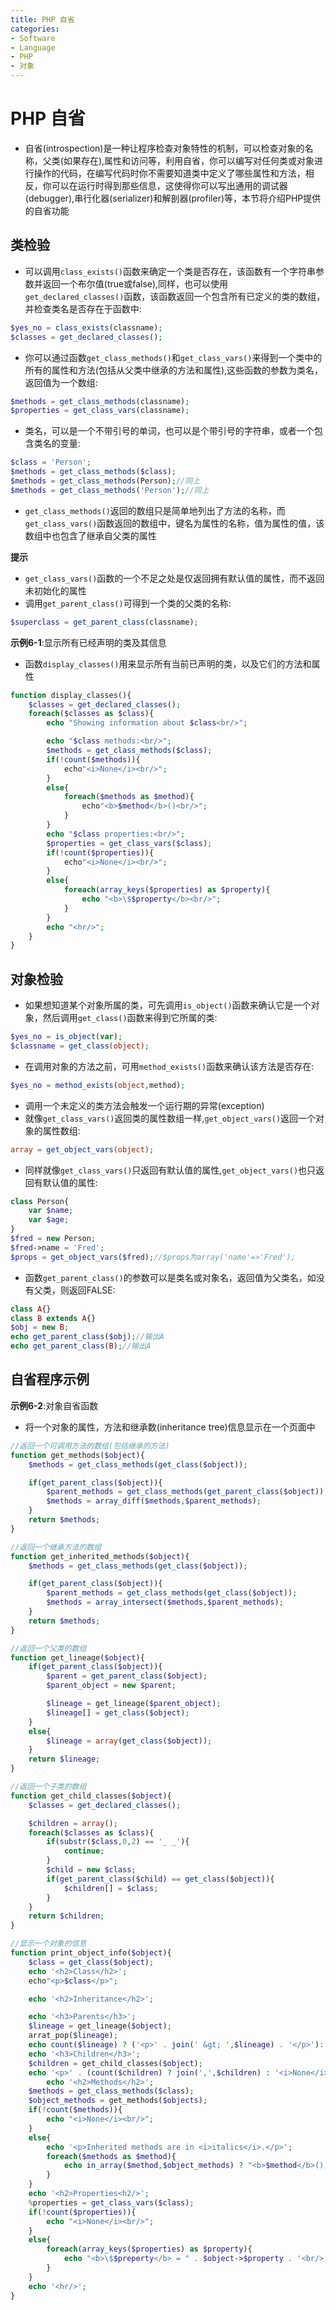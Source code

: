 ```yaml
---
title: PHP 自省
categories:
- Software
- Language
- PHP
- 对象
---
```

# PHP 自省

- 自省(introspection)是一种让程序检查对象特性的机制，可以检查对象的名称，父类(如果存在),属性和访问等，利用自省，你可以编写对任何类或对象进行操作的代码，在编写代码时你不需要知道类中定义了哪些属性和方法，相反，你可以在运行时得到那些信息，这使得你可以写出通用的调试器(debugger),串行化器(serializer)和解剖器(profiler)等，本节将介绍PHP提供的自省功能

## 类检验

- 可以调用`class_exists()`函数来确定一个类是否存在，该函数有一个字符串参数并返回一个布尔值(true或false),同样，也可以使用`get_declared_classes()`函数，该函数返回一个包含所有已定义的类的数组，并检查类名是否存在于函数中:

```php
$yes_no = class_exists(classname);
$classes = get_declared_classes();
```

- 你可以通过函数`get_class_methods()`和`get_class_vars()`来得到一个类中的所有的属性和方法(包括从父类中继承的方法和属性),这些函数的参数为类名，返回值为一个数组:

```php
$methods = get_class_methods(classname);
$properties = get_class_vars(classname);
```

- 类名，可以是一个不带引号的单词，也可以是个带引号的字符串，或者一个包含类名的变量:

```php
$class = 'Person';
$methods = get_class_methods($class);
$methods = get_class_methods(Person);//同上
$methods = get_class_methods('Person');//同上
```

- `get_class_methods()`返回的数组只是简单地列出了方法的名称，而`get_class_vars()`函数返回的数组中，键名为属性的名称，值为属性的值，该数组中也包含了继承自父类的属性

**提示**

- `get_class_vars()`函数的一个不足之处是仅返回拥有默认值的属性，而不返回未初始化的属性
- 调用`get_parent_class()`可得到一个类的父类的名称:

```php
$superclass = get_parent_class(classname);
```

**示例6-1**:显示所有已经声明的类及其信息

- 函数`display_classes()`用来显示所有当前已声明的类，以及它们的方法和属性

```php
function display_classes(){
    $classes = get_declared_classes();
    foreach($classes as $class){
        echo "Showing information about $class<br/>";

        echo "$class methods:<br/>";
        $methods = get_class_methods($class);
        if(!count($methods)){
            echo"<i>None</i><br/>";
        }
        else{
            foreach($methods as $method){
                echo"<b>$method</b>()<br/>";
            }
        }
        echo "$class properties:<br/>";
        $properties = get_class_vars($class);
        if(!count($properties)){
            echo"<i>None</i><br/>";
        }
        else{
            foreach(array_keys($properties) as $property){
                echo "<b>\$$property</b><br/>";
            }
        }
        echo "<hr/>";
    }
}
```

## 对象检验

- 如果想知道某个对象所属的类，可先调用`is_object()`函数来确认它是一个对象，然后调用`get_class()`函数来得到它所属的类:

```php
$yes_no = is_object(var);
$classname = get_class(object);
```

- 在调用对象的方法之前，可用`method_exists()`函数来确认该方法是否存在:

```php
$yes_no = method_exists(object,method);
```

- 调用一个未定义的类方法会触发一个运行期的异常(exception)
- 就像`get_class_vars()`返回类的属性数组一样,`get_object_vars()`返回一个对象的属性数组:

```php
array = get_object_vars(object);
```

- 同样就像`get_class_vars()`只返回有默认值的属性,`get_object_vars()`也只返回有默认值的属性:

```php
class Person{
    var $name;
    var $age;
}
$fred = new Person;
$fred->name = 'Fred';
$props = get_object_vars($fred);//$props为array('name'=>'Fred');
```

- 函数`get_parent_class()`的参数可以是类名或对象名，返回值为父类名，如没有父类，则返回FALSE:

```php
class A{}
class B extends A{}
$obj = new B;
echo get_parent_class($obj);//输出A
echo get_parent_class(B);//输出A
```

## 自省程序示例

**示例6-2**:对象自省函数

- 将一个对象的属性，方法和继承数(inheritance tree)信息显示在一个页面中

```php
//返回一个可调用方法的数组(包括继承的方法)
function get_methods($object){
    $methods = get_class_methods(get_class($object));

    if(get_parent_class($object)){
        $parent_methods = get_class_methods(get_parent_class($object));
        $methods = array_diff($methods,$parent_methods);
    }
    return $methods;
}

//返回一个继承方法的数组
function get_inherited_methods($object){
    $methods = get_class_methods(get_class($object));

    if(get_parent_class($object)){
        $parent_methods = get_class_methods(get_class($object));
        $methods = array_intersect($methods,$parent_methods);
    }
    return $methods;
}

//返回一个父类的数组
function get_lineage($object){
    if(get_parent_class($object)){
        $parent = get_parent_class($object);
        $parent_object = new $parent;

        $lineage = get_lineage($parent_object);
        $lineage[] = get_class($object);
    }
    else{
        $lineage = array(get_class($object));
    }
    return $lineage;
}

//返回一个子类的数组
function get_child_classes($object){
    $classes = get_declared_classes();

    $children = array();
    foreach($classes as $class){
        if(substr($class,0,2) == '_ _'){
            continue;
        }
        $child = new $class;
        if(get_parent_class($child) == get_class($object)){
            $children[] = $class;
        }
    }
    return $children;
}

//显示一个对象的信息
function print_object_info($object){
    $class = get_class($object);
    echo '<h2>Class</h2>';
    echo"<p>$class</p>";

    echo '<h2>Inheritance</h2>';

    echo '<h3>Parents</h3>';
    $lineage = get_lineage($object);
    arrat_pop($lineage);
    echo count($lineage) ? ('<p>' . join(' &gt; ',$lineage) . '</p>'):'<i>None</i>';
    echo '<h3>Children</h3>';
    $children = get_child_classes($object);
    echo '<p>' . (count($children) ? join(',',$children) : '<i>None</i>') . </p>
        echo '<h2>Methods</h2>';
    $methods = get_class_methods($class);
    $object_methods = get_methods($objects);
    if(!count($methods)){
        echo "<i>None</i><br/>";
    }
    else{
        echo '<p>Inherited methods are in <i>italics</i>.</p>';
        foreach($methods as $method){
            echo in_array($method,$object_methods) ? "<b>$method</b>();<br/>" : "<i>$method</i>();<br/>";
        }
    }
    echo '<h2>Properties<h2/>';
    %properties = get_class_vars($class);
    if(!count($properties)){
        echo "<i>None</i><br/>";
    }
    else{
        foreach(array_keys($properties) as $property){
            echo "<b>\$$preperty</b> = " . $object->$property . '<br/>';
        }
    }
    echo '<hr/>';
}
```